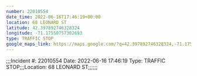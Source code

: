 ```yaml
---
number: 22010554
date_time: 2022-06-16T17:46:19+00:00
location: 68 LEONARD ST
latitude: 42.397892746328324
longitude: -71.17550757302693
type: TRAFFIC STOP
google_maps_link: https://maps.google.com/?q=42.397892746328324,-71.17550757302693
---
```


;;;Incident #: 22010554  Date: 2022-06-16 17:46:19   Type: TRAFFIC STOP;;;Location: 68 LEONARD ST;;;;;;
